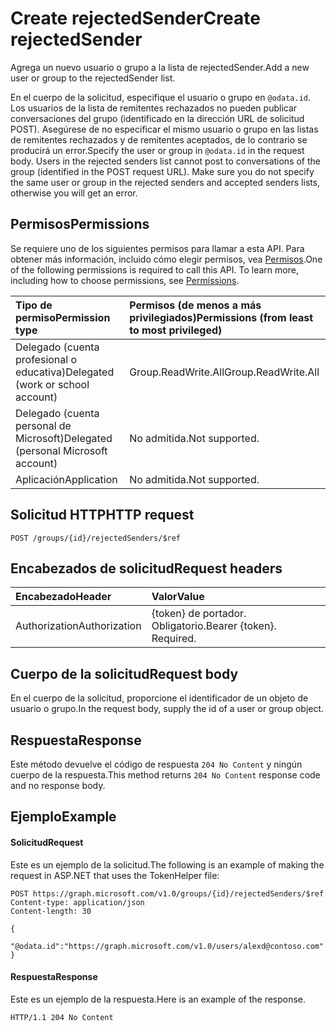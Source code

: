 # <a name="create-rejectedsender"></a><span data-ttu-id="d8d57-101">Create rejectedSender</span><span class="sxs-lookup"><span data-stu-id="d8d57-101">Create rejectedSender</span></span>
<span data-ttu-id="d8d57-102">Agrega un nuevo usuario o grupo a la lista de rejectedSender.</span><span class="sxs-lookup"><span data-stu-id="d8d57-102">Add a new user or group to the rejectedSender list.</span></span>

<span data-ttu-id="d8d57-p101">En el cuerpo de la solicitud, especifique el usuario o grupo en `@odata.id`. Los usuarios de la lista de remitentes rechazados no pueden publicar conversaciones del grupo (identificado en la dirección URL de solicitud POST). Asegúrese de no especificar el mismo usuario o grupo en las listas de remitentes rechazados y de remitentes aceptados, de lo contrario se producirá un error.</span><span class="sxs-lookup"><span data-stu-id="d8d57-p101">Specify the user or group in `@odata.id` in the request body. Users in the rejected senders list cannot post to conversations of the group (identified in the POST request URL). Make sure you do not specify the same user or group in the rejected senders and accepted senders lists, otherwise you will get an error.</span></span>

## <a name="permissions"></a><span data-ttu-id="d8d57-106">Permisos</span><span class="sxs-lookup"><span data-stu-id="d8d57-106">Permissions</span></span>
<span data-ttu-id="d8d57-p102">Se requiere uno de los siguientes permisos para llamar a esta API. Para obtener más información, incluido cómo elegir permisos, vea [Permisos](../../../concepts/permissions_reference.md).</span><span class="sxs-lookup"><span data-stu-id="d8d57-p102">One of the following permissions is required to call this API. To learn more, including how to choose permissions, see [Permissions](../../../concepts/permissions_reference.md).</span></span>

|<span data-ttu-id="d8d57-109">Tipo de permiso</span><span class="sxs-lookup"><span data-stu-id="d8d57-109">Permission type</span></span>      | <span data-ttu-id="d8d57-110">Permisos (de menos a más privilegiados)</span><span class="sxs-lookup"><span data-stu-id="d8d57-110">Permissions (from least to most privileged)</span></span>              |
|:--------------------|:---------------------------------------------------------|
|<span data-ttu-id="d8d57-111">Delegado (cuenta profesional o educativa)</span><span class="sxs-lookup"><span data-stu-id="d8d57-111">Delegated (work or school account)</span></span> | <span data-ttu-id="d8d57-112">Group.ReadWrite.All</span><span class="sxs-lookup"><span data-stu-id="d8d57-112">Group.ReadWrite.All</span></span>    |
|<span data-ttu-id="d8d57-113">Delegado (cuenta personal de Microsoft)</span><span class="sxs-lookup"><span data-stu-id="d8d57-113">Delegated (personal Microsoft account)</span></span> | <span data-ttu-id="d8d57-114">No admitida.</span><span class="sxs-lookup"><span data-stu-id="d8d57-114">Not supported.</span></span>    |
|<span data-ttu-id="d8d57-115">Aplicación</span><span class="sxs-lookup"><span data-stu-id="d8d57-115">Application</span></span> | <span data-ttu-id="d8d57-116">No admitida.</span><span class="sxs-lookup"><span data-stu-id="d8d57-116">Not supported.</span></span> |

## <a name="http-request"></a><span data-ttu-id="d8d57-117">Solicitud HTTP</span><span class="sxs-lookup"><span data-stu-id="d8d57-117">HTTP request</span></span>
<!-- { "blockType": "ignored" } -->
```http
POST /groups/{id}/rejectedSenders/$ref
```
## <a name="request-headers"></a><span data-ttu-id="d8d57-118">Encabezados de solicitud</span><span class="sxs-lookup"><span data-stu-id="d8d57-118">Request headers</span></span>
| <span data-ttu-id="d8d57-119">Encabezado</span><span class="sxs-lookup"><span data-stu-id="d8d57-119">Header</span></span>       | <span data-ttu-id="d8d57-120">Valor</span><span class="sxs-lookup"><span data-stu-id="d8d57-120">Value</span></span> |
|:---------------|:--------|
| <span data-ttu-id="d8d57-121">Authorization</span><span class="sxs-lookup"><span data-stu-id="d8d57-121">Authorization</span></span>  | <span data-ttu-id="d8d57-p103">{token} de portador. Obligatorio.</span><span class="sxs-lookup"><span data-stu-id="d8d57-p103">Bearer {token}. Required.</span></span>  |

## <a name="request-body"></a><span data-ttu-id="d8d57-124">Cuerpo de la solicitud</span><span class="sxs-lookup"><span data-stu-id="d8d57-124">Request body</span></span>
<span data-ttu-id="d8d57-125">En el cuerpo de la solicitud, proporcione el identificador de un objeto de usuario o grupo.</span><span class="sxs-lookup"><span data-stu-id="d8d57-125">In the request body, supply the id of a user or group object.</span></span>

## <a name="response"></a><span data-ttu-id="d8d57-126">Respuesta</span><span class="sxs-lookup"><span data-stu-id="d8d57-126">Response</span></span>
<span data-ttu-id="d8d57-127">Este método devuelve el código de respuesta `204 No Content` y ningún cuerpo de la respuesta.</span><span class="sxs-lookup"><span data-stu-id="d8d57-127">This method returns `204 No Content` response code and no response body.</span></span>

## <a name="example"></a><span data-ttu-id="d8d57-128">Ejemplo</span><span class="sxs-lookup"><span data-stu-id="d8d57-128">Example</span></span>
#### <a name="request"></a><span data-ttu-id="d8d57-129">Solicitud</span><span class="sxs-lookup"><span data-stu-id="d8d57-129">Request</span></span>
<span data-ttu-id="d8d57-130">Este es un ejemplo de la solicitud.</span><span class="sxs-lookup"><span data-stu-id="d8d57-130">The following is an example of making the request in ASP.NET that uses the TokenHelper file:</span></span>
<!-- {
  "blockType": "request",
  "name": "create_directoryobject_from_group"
}-->
```http
POST https://graph.microsoft.com/v1.0/groups/{id}/rejectedSenders/$ref
Content-type: application/json
Content-length: 30

{
  "@odata.id":"https://graph.microsoft.com/v1.0/users/alexd@contoso.com"
}
```
#### <a name="response"></a><span data-ttu-id="d8d57-131">Respuesta</span><span class="sxs-lookup"><span data-stu-id="d8d57-131">Response</span></span>
<span data-ttu-id="d8d57-132">Este es un ejemplo de la respuesta.</span><span class="sxs-lookup"><span data-stu-id="d8d57-132">Here is an example of the response.</span></span>
<!-- {
  "blockType": "response",
  "truncated": true
} -->
```http
HTTP/1.1 204 No Content
```

<!-- uuid: 8fcb5dbc-d5aa-4681-8e31-b001d5168d79
2015-10-25 14:57:30 UTC -->
<!-- {
  "type": "#page.annotation",
  "description": "Create rejectedSender",
  "keywords": "",
  "section": "documentation",
  "tocPath": ""
}-->
